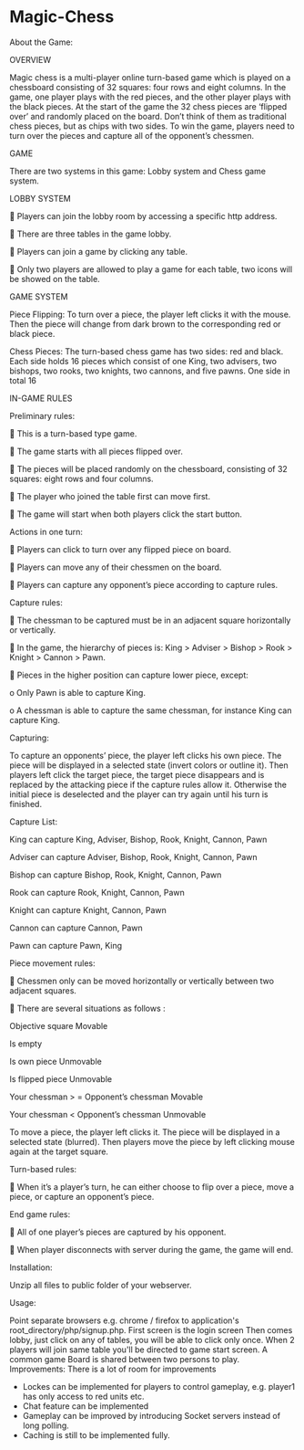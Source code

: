 Magic-Chess
===========

About the Game:

OVERVIEW

Magic chess is a multi-player online turn-based game which is played on a chessboard consisting of 32
squares: four rows and eight columns. In the game, one player plays with the red pieces, and the other
player plays with the black pieces.
At the start of the game the 32 chess pieces are ‘flipped over’ and randomly placed on the board. Don’t
think of them as traditional chess pieces, but as chips with two sides. To win the game, players need to
turn over the pieces and capture all of the opponent’s chessmen.

GAME

There are two systems in this game: Lobby system and Chess game system.

LOBBY SYSTEM

 Players can join the lobby room by accessing a specific http address.

 There are three tables in the game lobby.

 Players can join a game by clicking any table.

 Only two players are allowed to play a game for each table, two icons will be showed on the table.

GAME SYSTEM

Piece Flipping:
To turn over a piece, the player left clicks it with the mouse. Then the piece will change from dark
brown to the corresponding red or black piece.

Chess Pieces:
The turn-based chess game has two sides: red and black. Each side holds 16 pieces which consist of
one King, two advisers, two bishops, two rooks, two knights, two cannons, and five pawns.
One side in total 16

IN-GAME RULES

Preliminary rules:

 This is a turn-based type game.

 The game starts with all pieces flipped over.

 The pieces will be placed randomly on the chessboard, consisting of 32 squares: eight rows and
four columns.

 The player who joined the table first can move first.

 The game will start when both players click the start button.

Actions in one turn:

 Players can click to turn over any flipped piece on board.

 Players can move any of their chessmen on the board.

 Players can capture any opponent’s piece according to capture rules.

Capture rules:

 The chessman to be captured must be in an adjacent square horizontally or vertically.

 In the game, the hierarchy of pieces is:
King > Adviser > Bishop > Rook > Knight > Cannon > Pawn.

 Pieces in the higher position can capture lower piece, except:

o Only Pawn is able to capture King.

o A chessman is able to capture the same chessman, for instance King can capture King.

Capturing:

To capture an opponents’ piece, the player left clicks his own piece. The piece will be displayed in a
selected state (invert colors or outline it). Then players left click the target piece, the target piece
disappears and is replaced by the attacking piece if the capture rules allow it. Otherwise the initial
piece is deselected and the player can try again until his turn is finished.

Capture List:

King can capture King, Adviser, Bishop, Rook, Knight, Cannon, Pawn

Adviser can capture Adviser, Bishop, Rook, Knight, Cannon, Pawn

Bishop can capture Bishop, Rook, Knight, Cannon, Pawn

Rook can capture Rook, Knight, Cannon, Pawn

Knight can capture Knight, Cannon, Pawn

Cannon can capture Cannon, Pawn

Pawn can capture Pawn, King

Piece movement rules:

 Chessmen only can be moved horizontally or vertically between two adjacent squares.

 There are several situations as follows :

Objective square Movable

Is empty 

Is own piece Unmovable

Is flipped piece Unmovable

Your chessman > = Opponent’s chessman Movable

Your chessman < Opponent’s chessman Unmovable

To move a piece, the player left clicks it. The piece will be displayed in a selected state (blurred). Then
players move the piece by left clicking mouse again at the target square.

Turn-based rules:

 When it’s a player’s turn, he can either choose to flip over a piece, move a piece, or capture an
opponent’s piece.

End game rules:

 All of one player’s pieces are captured by his opponent.

 When player disconnects with server during the game, the game will end.

Installation:

Unzip all files to public folder of your webserver.

Usage:

Point separate browsers e.g. chrome / firefox to application's root_directory/php/signup.php.
First screen is the login screen
Then comes lobby, just click on any of tables, you will be able to click only once.
When 2 players will join same table you'll be directed to game start screen.
A common game Board is shared between two persons to play.
Improvements:
There is a lot of room for improvements
- Lockes can be implemented for players to control gameplay, e.g. player1 has only access to red units
etc.
- Chat feature can be implemented
- Gameplay can be improved by introducing Socket servers instead of long polling.
- Caching is still to be implemented fully.
